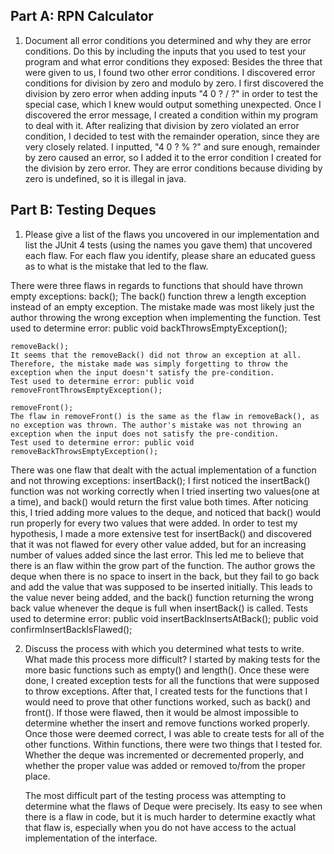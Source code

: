 ## Part A: RPN Calculator

1. Document all error conditions you determined and why they are error conditions. Do this by including the inputs that you used to test your program and what error conditions they exposed:
Besides the three that were given to us, I found two other error conditions. I discovered error conditions for division by zero and modulo by zero. I first discovered the division by zero error
when adding inputs "4 0 ? / ?" in order to test the special case, which I knew would output something unexpected. Once I discovered the error message, I created a condition within my program to 
deal with it. After realizing that division by zero violated an error condition, I decided to test with the remainder operation, since they are very closely related. I inputted, "4 0 ? % ?" and
sure enough, remainder by zero caused an error, so I added it to the error condition I created for the division by zero error. They are error conditions because dividing by zero is undefined, so it
is illegal in java.


## Part B: Testing Deques

1. Please give a list of the flaws you uncovered in our implementation and list the JUnit 4 tests (using the names you gave them) that uncovered each flaw. For each flaw you identify, please share an educated guess as to what is the mistake that led to the flaw.

There were three flaws in regards to functions that should have thrown empty exceptions:
    back();
    The back() function threw a length exception instead of an empty exception. The mistake made was most likely just the author throwing the wrong exception when implementing the function.
    Test used to determine error: public void backThrowsEmptyException();
    
    removeBack();
    It seems that the removeBack() did not throw an exception at all. Therefore, the mistake made was simply forgetting to throw the exception when the input doesn't satisfy the pre-condition.
    Test used to determine error: public void removeFrontThrowsEmptyException();
    
    removeFront();
    The flaw in removeFront() is the same as the flaw in removeBack(), as no exception was thrown. The author's mistake was not throwing an exception when the input does not satisfy the pre-condition.
    Test used to determine error: public void removeBackThrowsEmptyException();
    
There was one flaw that dealt with the actual implementation of a function and not throwing exceptions:
    insertBack();
    I first noticed the insertBack() function was not working correctly when I tried inserting two values(one at a time), and back() would return the first value both times. After noticing this, I tried
        adding more values to the deque, and noticed that back() would run properly for every two values that were added. In order to test my hypothesis, I made a more extensive test for insertBack() and
        discovered that it was not flawed for every other value added, but for an increasing number of values added since the last error. This led me to believe that there is an flaw within the grow part
        of the function. The author grows the deque when there is no space to insert in the back, but they fail to go back and add the value that was supposed to be inserted initially. This leads to the value 
        never being added, and the back() function returning the wrong back value whenever the deque is full when insertBack() is called.
    Tests used to determine error: public void insertBackInsertsAtBack();
                                   public void confirmInsertBackIsFlawed();
    
    
2. Discuss the process with which you determined what tests to write. What made this process more difficult?
    I started by making tests for the more basic functions such as empty() and length(). Once these were done, I created exception tests for all the functions that were supposed to throw exceptions. After that, 
    I created tests for the functions that I would need to prove that other functions worked, such as back() and front(). If those were flawed, then it would be almost impossible to determine whether the insert 
    and remove functions worked properly. Once those were deemed correct, I was able to create tests for all of the other functions. Within functions, there were two things that I tested for. Whether the deque was
    incremented or decremented properly, and whether the proper value was added or removed to/from the proper place.
    
    The most difficult part of the testing process was attempting to determine what the flaws of Deque were precisely. Its easy to see when there is a flaw in code, but it is much harder to determine exactly what
    that flaw is, especially when you do not have access to the actual implementation of the interface.
